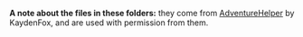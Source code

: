 **A note about the files in these folders:** they come from [AdventureHelper](https://gamebanana.com/mods/53655) by KaydenFox, and are used with permission from them.
